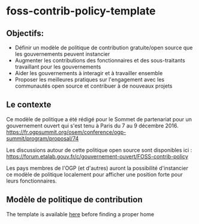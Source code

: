 # foss-contrib-policy-template

## Objectifs:

  * Définir un modèle de politique de contribution gratuite/open source que les gouvernements peuvent instancier
  * Augmenter les contributions des fonctionnaires et des sous-traitants travaillant pour les gouvernements
  * Aider les gouvernements à interagir et à travailler ensemble
  * Proposer les meilleures pratiques sur l'engagement avec les communautés open source et contribuer à de nouveaux projets
 
## Le contexte

Ce modèle de politique a été rédigé pour le Sommet de partenariat pour un gouvernement ouvert qui s'est tenu à Paris du 7 au 9 décembre 2016.
https://fr.ogpsummit.org/osem/conference/ogp-summit/program/proposal/74

Les discussions autour de cette politique open source sont disponibles ici :
https://forum.etalab.gouv.fr/c/gouvernement-ouvert/FOSS-contrib-policy

Les pays membres de l'OGP (et d'autres) auront la possibilité d'instancier ce modèle de politique localement pour afficher une position forte pour leurs fonctionnaires.

## Modèle de politique de contribution
The template is available [here](Introduction.md) before finding a proper home

